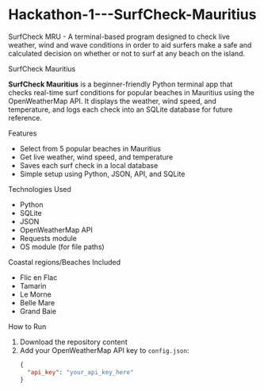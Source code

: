 # Hackathon-1---SurfCheck-Mauritius
SurfCheck MRU - A terminal-based program designed to check live weather, wind and wave conditions in order to aid surfers make a safe and calculated decision on whether or not to surf at any beach on the island.


SurfCheck Mauritius

**SurfCheck Mauritius** is a beginner-friendly Python terminal app that checks real-time surf conditions for popular beaches in Mauritius using the OpenWeatherMap API. It displays the weather, wind speed, and temperature, and logs each check into an SQLite database for future reference.

Features

- Select from 5 popular beaches in Mauritius
- Get live weather, wind speed, and temperature
- Saves each surf check in a local database
- Simple setup using Python, JSON, API, and SQLite

Technologies Used

- Python
- SQLite
- JSON
- OpenWeatherMap API
- Requests module
- OS module (for file paths)

Coastal regions/Beaches Included

- Flic en Flac
- Tamarin
- Le Morne
- Belle Mare
- Grand Baie

How to Run

1. Download the repository content
2. Add your OpenWeatherMap API key to `config.json`:
   ```json
   {
     "api_key": "your_api_key_here"
   }
